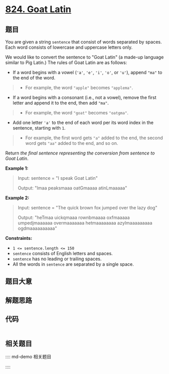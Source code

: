 # [824. Goat Latin](https://leetcode.com/problems/goat-latin/)

## 题目

You are given a string `sentence` that consist of words separated by spaces.
Each word consists of lowercase and uppercase letters only.

We would like to convert the sentence to "Goat Latin" (a made-up language
similar to Pig Latin.) The rules of Goat Latin are as follows:

  * If a word begins with a vowel (`'a'`, `'e'`, `'i'`, `'o'`, or `'u'`), append `"ma"` to the end of the word. 
> 
> * For example, the word `"apple"` becomes `"applema"`.
  * If a word begins with a consonant (i.e., not a vowel), remove the first letter and append it to the end, then add `"ma"`. 
> 
> * For example, the word `"goat"` becomes `"oatgma"`.
  * Add one letter `'a'` to the end of each word per its word index in the sentence, starting with `1`. 
> 
> * For example, the first word gets `"a"` added to the end, the second word gets `"aa"` added to the end, and so on.

Return _the final sentence representing the conversion from sentence to Goat
Latin_.



**Example 1:**

> Input: sentence = "I speak Goat Latin"
> 
> Output: "Imaa peaksmaaa oatGmaaaa atinLmaaaaa"

**Example 2:**

> Input: sentence = "The quick brown fox jumped over the lazy dog"
> 
> Output: "heTmaa uickqmaaa rownbmaaaa oxfmaaaaa umpedjmaaaaaa overmaaaaaaa hetmaaaaaaaa azylmaaaaaaaaa ogdmaaaaaaaaaa"

**Constraints:**

  * `1 <= sentence.length <= 150`
  * `sentence` consists of English letters and spaces.
  * `sentence` has no leading or trailing spaces.
  * All the words in `sentence` are separated by a single space.


## 题目大意

## 解题思路

## 代码

```javascript

```

## 相关题目

:::: md-demo 相关题目

::::

